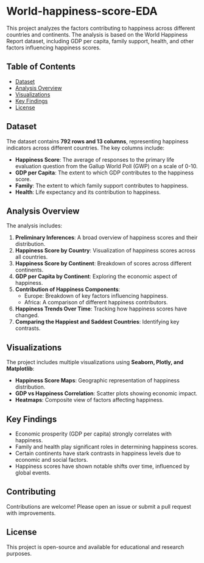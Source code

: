 # World-happiness-score-EDA
This project analyzes the factors contributing to happiness across different countries and continents. The analysis is based on the World Happiness Report dataset, including GDP per capita, family support, health, and other factors influencing happiness scores.

## Table of Contents

- [Dataset](#dataset)
- [Analysis Overview](#analysis-overview)
- [Visualizations](#visualizations)
- [Key Findings](#key-findings)
- [License](#license)

## Dataset

The dataset contains **792 rows and 13 columns**, representing happiness indicators across different countries. The key columns include:

- **Happiness Score**: The average of responses to the primary life evaluation question from the Gallup World Poll (GWP) on a scale of 0-10.
- **GDP per Capita**: The extent to which GDP contributes to the happiness score.
- **Family**: The extent to which family support contributes to happiness.
- **Health**: Life expectancy and its contribution to happiness.

## Analysis Overview

The analysis includes:

1. **Preliminary Inferences**: A broad overview of happiness scores and their distribution.
2. **Happiness Score by Country**: Visualization of happiness scores across all countries.
3. **Happiness Score by Continent**: Breakdown of scores across different continents.
4. **GDP per Capita by Continent**: Exploring the economic aspect of happiness.
5. **Contribution of Happiness Components**:
   - Europe: Breakdown of key factors influencing happiness.
   - Africa: A comparison of different happiness contributors.
6. **Happiness Trends Over Time**: Tracking how happiness scores have changed.
7. **Comparing the Happiest and Saddest Countries**: Identifying key contrasts.

## Visualizations

The project includes multiple visualizations using **Seaborn, Plotly, and Matplotlib**:

- **Happiness Score Maps**: Geographic representation of happiness distribution.
- **GDP vs Happiness Correlation**: Scatter plots showing economic impact.
- **Heatmaps**: Composite view of factors affecting happiness.

## Key Findings

- Economic prosperity (GDP per capita) strongly correlates with happiness.
- Family and health play significant roles in determining happiness scores.
- Certain continents have stark contrasts in happiness levels due to economic and social factors.
- Happiness scores have shown notable shifts over time, influenced by global events.

## Contributing
Contributions are welcome! Please open an issue or submit a pull request with improvements.

## License
This project is open-source and available for educational and research purposes.
